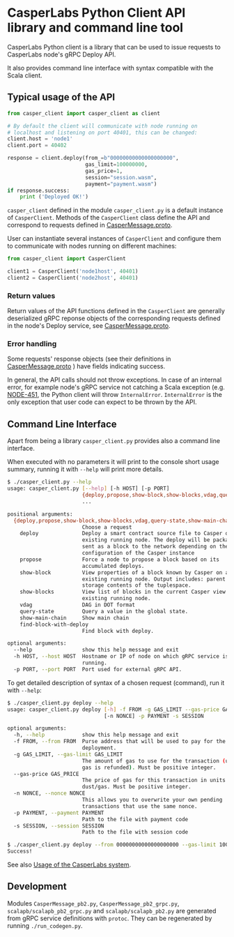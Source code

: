 # CasperLabs Python Client API library and command line tool

CasperLabs Python client is a library that can be used to issue requests
to CasperLabs node's gRPC Deploy API. 

It also provides command line interface with syntax compatible with the Scala client.

## Typical usage of the API

```python
from casper_client import casper_client as client

# By default the client will communicate with node running on
# localhost and listening on port 40401, this can be changed:
client.host = 'node1'
client.port = 40402

response = client.deploy(from_=b"00000000000000000000",
                         gas_limit=100000000,
                         gas_price=1,
                         session="session.wasm",
                         payment="payment.wasm")
if response.success:
    print ('Deployed OK!')

```

`casper_client` defined in the module `casper_client.py` is a default instance of `CasperClient`.
Methods of the `CasperClient` class define the API and correspond to requests defined in 
[CasperMessage.proto](../../../protobuf/io/casperlabs/casper/protocol/CasperMessage.proto).


User can instantiate several instances of `CasperClient` and configure them to
communicate with nodes running on different machines:

```python
from casper_client import CasperClient

client1 = CasperClient('node1host', 40401)
client2 = CasperClient('node2host', 40401)
```

### Return values

Return values of the API functions defined in the `CasperClient` are generally deserialized gRPC reponse objects 
of the corresponding requests defined in the node's Deploy service, see 
[CasperMessage.proto](../../../protobuf/io/casperlabs/casper/protocol/CasperMessage.proto).

### Error handling

Some requests' response objects (see their definitions in 
[CasperMessage.proto](../../../protobuf/io/casperlabs/casper/protocol/CasperMessage.proto)
) have fields indicating success.

In general, the API calls should not throw exceptions. 
In case of an internal error, for example node's gRPC service not catching a Scala exception
(e.g. [NODE-451](https://casperlabs.atlassian.net/browse/NODE-451),
the Python client will throw `InternalError`. 
`InternalError` is the only exception that user code can expect to be thrown by the API.

## Command Line Interface

Apart from being a library `casper_client.py` provides also a command line interface.

When executed with no parameters it will print to the console short usage summary, 
running it with `--help` will print more details. 

```bash
$ ./casper_client.py --help
usage: casper_client.py [--help] [-h HOST] [-p PORT]
                        {deploy,propose,show-block,show-blocks,vdag,query-state,show-main-chain,find-block-with-deploy}
                        ...

positional arguments:
  {deploy,propose,show-block,show-blocks,vdag,query-state,show-main-chain,find-block-with-deploy}
                        Choose a request
    deploy              Deploy a smart contract source file to Casper on an
                        existing running node. The deploy will be packaged and
                        sent as a block to the network depending on the
                        configuration of the Casper instance
    propose             Force a node to propose a block based on its
                        accumulated deploys.
    show-block          View properties of a block known by Casper on an
                        existing running node. Output includes: parent hashes,
                        storage contents of the tuplespace.
    show-blocks         View list of blocks in the current Casper view on an
                        existing running node.
    vdag                DAG in DOT format
    query-state         Query a value in the global state.
    show-main-chain     Show main chain
    find-block-with-deploy
                        Find block with deploy.

optional arguments:
  --help                show this help message and exit
  -h HOST, --host HOST  Hostname or IP of node on which gRPC service is
                        running.
  -p PORT, --port PORT  Port used for external gRPC API.

```

To get detailed description of syntax of a chosen request (command), run it with `--help`:

```bash
$ ./casper_client.py deploy --help
usage: casper_client.py deploy [-h] -f FROM -g GAS_LIMIT --gas-price GAS_PRICE
                               [-n NONCE] -p PAYMENT -s SESSION

optional arguments:
  -h, --help            show this help message and exit
  -f FROM, --from FROM  Purse address that will be used to pay for the
                        deployment.
  -g GAS_LIMIT, --gas-limit GAS_LIMIT
                        The amount of gas to use for the transaction (unused
                        gas is refunded). Must be positive integer.
  --gas-price GAS_PRICE
                        The price of gas for this transaction in units
                        dust/gas. Must be positive integer.
  -n NONCE, --nonce NONCE
                        This allows you to overwrite your own pending
                        transactions that use the same nonce.
  -p PAYMENT, --payment PAYMENT
                        Path to the file with payment code
  -s SESSION, --session SESSION
                        Path to the file with session code

```

```bash
$ ./casper_client.py deploy --from 00000000000000000000 --gas-limit 100000000 --gas-price 1 --session session.wasm --payment payment.wasm 
Success!
```

See also [Usage of the CasperLabs system](https://github.com/CasperLabs/CasperLabs/blob/dev/USAGE.md).


## Development

Modules `CasperMessage_pb2.py`, `CasperMessage_pb2_grpc.py`, `scalapb/scalapb_pb2_grpc.py` and `scalapb/scalapb_pb2.py`
are generated from gRPC service definitions with `protoc`. They can be regenerated by running `./run_codegen.py`.
